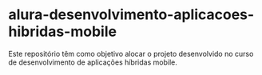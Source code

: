 # alura-desenvolvimento-aplicacoes-hibridas-mobile
Este repositório têm como objetivo alocar o projeto desenvolvido no curso de desenvolvimento de aplicações híbridas mobile. 
